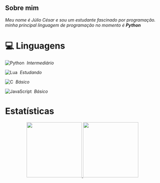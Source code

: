 ## Sobre mim
<em>Meu nome é Júlio César e sou um estudante fascinado por programação.</em>\
<em>minha principal linguagem de programação no momento é **Python**</em>

# 💻 Linguagens

![Python](https://img.shields.io/badge/-Python-050806?style=flat-square&logo=python)&nbsp;
*Intermediário*
 
![Lua](https://img.shields.io/badge/-Lua-050806?style=flat-square&logo=lua)&nbsp;
*Estudando*

![C](https://img.shields.io/badge/-C-050806?style=flat-square&logo=C)&nbsp;
*Básico*

![JavaScript](https://img.shields.io/badge/-JavaScript-050806?style=flat-square&logo=javascript)&nbsp;
*Básico*


# Estatísticas

<p align="center">
<a href="https://github.com/elyamsepha">
  <img height="180em" src="https://github-readme-stats-eight-theta.vercel.app/api?username=elyamsepha&show_icons=true&theme=dark&include_all_commits=true&count_private=true"/>
  <img height="180em" src="https://github-readme-stats-eight-theta.vercel.app/api/top-langs/?username=elyamsepha&layout=compact&langs_count=8&theme=dark"/>
</a>
</p>


<!--
**elyamsepha/elyamsepha** is a ✨ _special_ ✨ repository because its `README.md` (this file) appears on your GitHub profile.

Here are some ideas to get you started:

- 🔭 I’m currently working on ...
- 🌱 I’m currently learning ...
- 👯 I’m looking to collaborate on ...
- 🤔 I’m looking for help with ...
- 💬 Ask me about ...
- 📫 How to reach me: ...
- 😄 Pronouns: ...
- ⚡ Fun fact: ...
-->
